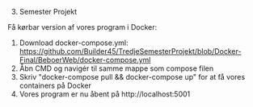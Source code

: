 3. Semester Projekt

Få kørbar version af vores program i Docker:

1. Download docker-compose.yml: https://github.com/Builder45/TredjeSemesterProjekt/blob/Docker-Final/BeboerWeb/docker-compose.yml
2. Åbn CMD og navigér til samme mappe som compose filen
3. Skriv "docker-compose pull && docker-compose up" for at få vores containers på Docker
4. Vores program er nu åbent på http://localhost:5001

